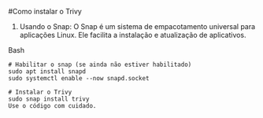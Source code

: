 #Como instalar o Trivy

1. Usando o Snap:
O Snap é um sistema de empacotamento universal para aplicações Linux. Ele facilita a instalação e atualização de aplicativos.

Bash
```
# Habilitar o snap (se ainda não estiver habilitado)
sudo apt install snapd
sudo systemctl enable --now snapd.socket

# Instalar o Trivy
sudo snap install trivy
Use o código com cuidado.
```
